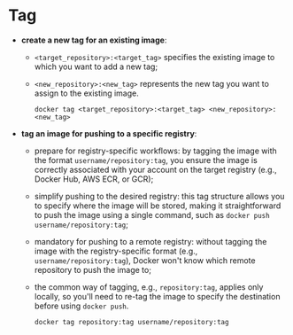 # Tag

- **create a new tag for an existing image**:
  - `<target_repository>:<target_tag>` specifies the existing image to which you want to add a new tag;
  - `<new_repository>:<new_tag>` represents the new tag you want to assign to the existing image.

    ```commandline
    docker tag <target_repository>:<target_tag> <new_repository>:<new_tag>
    ```

- **tag an image for pushing to a specific registry**:
  - prepare for registry-specific workflows: by tagging the image with the format `username/repository:tag`, you ensure the image is correctly associated with your account on the target registry (e.g., Docker Hub, AWS ECR, or GCR);
  - simplify pushing to the desired registry: this tag structure allows you to specify where the image will be stored, making it straightforward to push the image using a single command, such as `docker push username/repository:tag`;
  - mandatory for pushing to a remote registry: without tagging the image with the registry-specific format (e.g., `username/repository:tag`), Docker won't know which remote repository to push the image to;
  - the common way of tagging, e.g., `repository:tag`, applies only locally, so you'll need to re-tag the image to specify the destination before using `docker push`.

      ```commandline
      docker tag repository:tag username/repository:tag
      ```  
